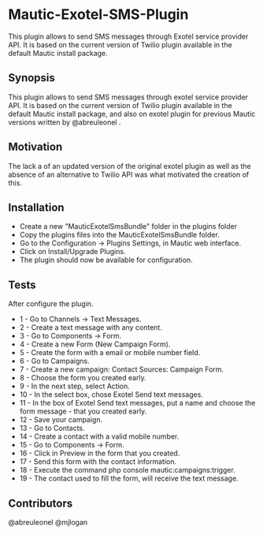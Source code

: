 # Mautic-Exotel-SMS-Plugin
This plugin allows to send SMS messages through Exotel service provider API. It is based on the current version of Twilio plugin available in the default Mautic install package.

## Synopsis

This plugin allows to send SMS messages through exotel service provider API.
It is based on the current version of Twilio plugin available in the default Mautic install package, and also on exotel plugin for previous Mautic versions written by @abreuleonel .

## Motivation

The lack a of an updated version of the original exotel plugin as well as the absence of an alternative to Twilio API was what motivated the creation of this.

## Installation

- Create a new "MauticExotelSmsBundle" folder in the plugins folder
- Copy the plugins files into the MauticExotelSmsBundle folder.
- Go to the Configuration -> Plugins Settings, in Mautic web interface.
- Click on Install/Upgrade Plugins.
- The plugin should now be available for configuration.

## Tests

After configure the plugin.
- 1 - Go to Channels -> Text Messages.
- 2 - Create a text message with any content.
- 3 - Go to Components -> Form.
- 4 - Create a new Form (New Campaign Form).
- 5 - Create the form with a email or mobile number field.
- 6 - Go to Campaigns.
- 7 - Create a new campaign: Contact Sources: Campaign Form.
- 8 - Choose the form you created early.
- 9 - In the next step, select Action.
- 10 - In the select box, chose Exotel Send text messages.
- 11 - In the box of Exotel Send text messages, put a name and choose the form message - that you created early.
- 12 - Save your campaign.
- 13 - Go to Contacts.
- 14 - Create a contact with a valid mobile number.
- 15 - Go to Components -> Form.
- 16 - Click in Preview in the form that you created.
- 17 - Send this form with the contact information.
- 18 - Execute the command php console mautic:campaigns:trigger. 
- 19 - The contact used to fill the form, will receive the text message.

## Contributors

@abreuleonel @mjlogan
